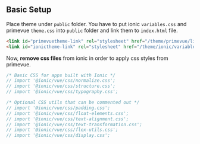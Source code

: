 ## Basic Setup 

Place theme under `public` folder. You have to put ionic `variables.css` and primevue `theme.css` into `public` folder and link them to `index.html` file.

```html
<link id="primevuetheme-link" rel="stylesheet" href="/theme/primevue/light/theme.css">
<link id="ionictheme-link" rel="stylesheet" href="/theme/ionic/variables.css">
```

Now, **remove css files** from ionic in order to apply css styles from primevue. 

```ts
/* Basic CSS for apps built with Ionic */
// import '@ionic/vue/css/normalize.css';   
// import '@ionic/vue/css/structure.css';
// import '@ionic/vue/css/typography.css';

/* Optional CSS utils that can be commented out */
// import '@ionic/vue/css/padding.css';
// import '@ionic/vue/css/float-elements.css';
// import '@ionic/vue/css/text-alignment.css';
// import '@ionic/vue/css/text-transformation.css';
// import '@ionic/vue/css/flex-utils.css';
// import '@ionic/vue/css/display.css';
```